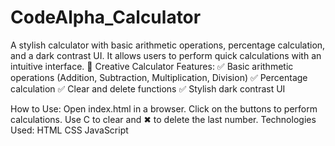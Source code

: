 # CodeAlpha_Calculator
A stylish calculator with basic arithmetic operations, percentage calculation, and a dark contrast UI. It allows users to perform quick calculations with an intuitive interface.
🧮 Creative Calculator
Features:
✅ Basic arithmetic operations (Addition, Subtraction, Multiplication, Division)
✅ Percentage calculation
✅ Clear and delete functions
✅ Stylish dark contrast UI

How to Use:
Open index.html in a browser.
Click on the buttons to perform calculations.
Use C to clear and ✖ to delete the last number.
Technologies Used:
HTML
CSS
JavaScript
